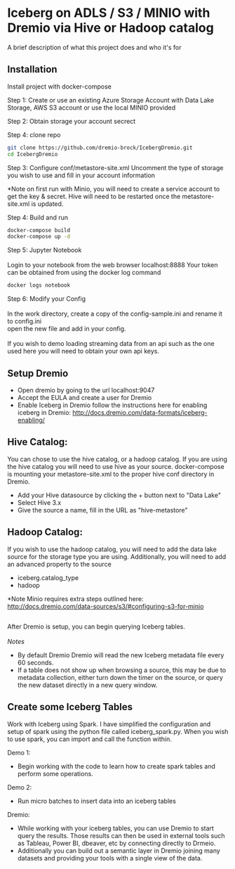 
# Iceberg on ADLS / S3 / MINIO with Dremio via Hive or Hadoop catalog

A brief description of what this project does and who it's for




## Installation

Install project with docker-compose

Step 1: Create or use an existing Azure Storage Account with Data Lake Storage, AWS S3 account or use the local MINIO provided

Step 2: Obtain storage your account secrect

Step 4: clone repo

```bash
git clone https://github.com/dremio-brock/IcebergDremio.git
cd IcebergDremio
```

Step 3: Configure conf/metastore-site.xml 
Uncomment the type of storage you wish to use and fill in your account information

*Note on first run with Minio, you will need to create a service account to get the key & secret. Hive will need to be restarted once the metastore-site.xml is updated.
   
Step 4: Build and run

```bash
docker-compose build 
docker-compose up -d
```

Step 5: Jupyter Notebook \
\
Login to your notebook from the web browser localhost:8888
Your token can be obtained from using the docker log command
```bash
docker logs notebook
```

Step 6: Modify your Config\
\
In the work directory, create a copy of the config-sample.ini and rename it to config.ini\
open the new file and add in your config.\
\
If you wish to demo loading streaming data from an api such as the one used here you will need to obtain your own api keys.


## Setup Dremio

- Open dremio by going to the url localhost:9047
- Accept the EULA and create a user for Dremio
- Enable Iceberg in Dremio follow the instructions here for enabling iceberg in Dremio: http://docs.dremio.com/data-formats/iceberg-enabling/

## Hive Catalog:
You can chose to use the hive catalog, or a hadoop catalog. If you are using the hive catalog you will need to use hive as your source. docker-compose is mounting your metastore-site.xml to the proper hive conf directory in Dremio. 

- Add your Hive datasource by clicking the + button next to "Data Lake"
- Select Hive 3.x
- Give the source a name, fill in the URL as "hive-metastore"

## Hadoop Catalog:
If you wish to use the hadoop catalog, you will need to add the data lake source for the storage type you are using.
Additionally, you will need to add an advanced property to the source
- iceberg.catalog_type
 - hadoop


*Note Minio requires extra steps outlined here: http://docs.dremio.com/data-sources/s3/#configuring-s3-for-minio

## 

After Dremio is setup, you can begin querying Iceberg tables. \
\
*Notes*
- By default Dremio Dremio will read the new Iceberg metadata file every 60 seconds.
- If a table does not show up when browsing a source, this may be due to metadata collection, either turn down the timer on the source, or query the new dataset directly in a new query window.


## Create some Iceberg Tables
Work with Iceberg using Spark. I have simplified the configuration and setup of spark using the python file called iceberg_spark.py. When you wish to use spark, you can import and call the function within. 

Demo 1: 
- Begin working with the code to learn how to create spark tables and perform some operations. 

Demo 2: 
- Run micro batches to insert data into an iceberg tables 

Dremio:
- While working with your iceberg tables, you can use Dremio to start query the results. Those results can then be used in external tools such as Tableau, Power BI, dbeaver, etc by connecting directly to Drmeio. 
- Additionally you can build out a semantic layer in Dremio joining many datasets and providing your tools with a single view of the data. 
